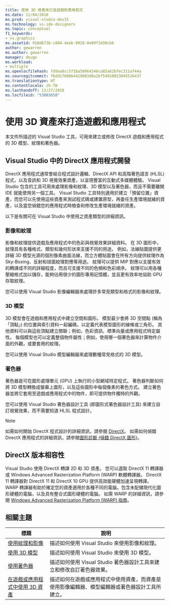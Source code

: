 ```yaml
---
title: 使用 3D 資產來打造遊戲和應用程式
ms.date: 11/04/2016
ms.prod: visual-studio-dev15
ms.technology: vs-ide-designers
ms.topic: conceptual
f1_keywords:
- vs.graphics
ms.assetid: 910d673b-c884-4eeb-9928-0e89f3d38cb6
author: gewarren
ms.author: gewarren
manager: douge
ms.workload:
- multiple
ms.openlocfilehash: fd9aa8cc571ba58964346ca85a62b7ec311a744a
ms.sourcegitcommit: f6dd17b0864419083d0a1bf54910023045526437
ms.translationtype: HT
ms.contentlocale: zh-TW
ms.lasthandoff: 12/27/2018
ms.locfileid: "53803658"
---
```

# <a name="work-with-3d-assets-for-games-and-apps"></a>使用 3D 資產來打造遊戲和應用程式

本文件所描述的 Visual Studio 工具，可用來建立或修改 DirectX 遊戲和應用程式的 3D 模型、紋理和著色器。

## <a name="directx-app-development-in-visual-studio"></a>Visual Studio 中的 DirectX 應用程式開發
 DirectX 應用程式通常會結合程式設計邏輯、DirectX API 和高階著色語言 (HLSL) 程式，以及音訊和 3D 視覺效果資產，以呈現豐富的互動式多媒體體驗。 Visual Studio 包含的工具可用來處理影像和紋理、3D 模型以及著色器，而且不需要離開 IDE 就能使用另一個工具。 Visual Studio 工具特別適用於建立「預留位置」資產，而您可以先使用這些資產來測試程式碼或建置原型，再委任生產環境就緒的資產，以及當您偵錯您的應用程式時檢查和修改生產環境就緒的資產。

 以下是有關可在 Visual Studio 中使用之資產類型的詳細資訊。

### <a name="images-and-textures"></a>影像和紋理
 影像和紋理提供遊戲及應用程式中的色彩與視覺效果詳細資料。 在 3D 圖形中，紋理具有各種格式、類型和幾何形狀來支援不同的用途。 例如，法線貼圖提供更詳細 3D 模型光源的個別像素曲面法線，而立方體貼圖會在所有方向提供紋理作為 Sky-Boxing、反射和球面紋理對應等用途。 紋理可以提供 MIP 對應以支援有效的轉譯成不同的詳細程度，而且可支援不同的色頻和色彩順序。 紋理可以用各種壓縮格式加以儲存，能夠佔用很少的圖形專用記憶體，並且更有效率地協助 GPU 存取紋理。

 您可以使用 Visual Studio 影像編輯器來處理許多常見類型和格式的影像和紋理。

### <a name="3d-models"></a>3D 模型
 3D 模型會在遊戲和應用程式中建立空間和圖形。 模型最少會將 3D 空間點 (稱為「頂點」) 的位置與索引資料一起編碼，以定義代表模型圖形的線條或三角形。 其他資料可以與這些頂點建立關聯；例如，色彩資訊、標準向量或應用程式特定屬性。 每個模型也可以定義整個物件屬性；例如，使用哪一個著色器來計算物件介面的外觀，或要套用的紋理。

 您可以使用 Visual Studio 模型編輯器來處理數種常見格式的 3D 模型。

### <a name="shaders"></a>著色器
 著色器是可在圖形處理單元 (GPU) 上執行的小型網域特定程式。 著色器判斷如何將 3D 模型轉換成螢幕上圖形，以及這些圖形中每個像素的著色方式。 建立著色器並將它套用至遊戲或應用程式中的物件，即可提供物件獨特的外觀。

 您可以使用 Visual Studio 著色器設計工具 (即圖形式著色器設計工具) 來建立自訂視覺效果，而不需要知道 HLSL 程式設計。

> [!NOTE]
> 如需如何開始 DirectX 程式設計的詳細資訊，請參閱 [DirectX](http://go.microsoft.com/fwlink/p/?LinkId=224633)。 如需如何偵錯 DirectX 應用程式的詳細資訊，請參閱[圖形診斷 (偵錯 DirectX 圖形)](../debugger/graphics/visual-studio-graphics-diagnostics.md)。

## <a name="directx-version-compatibility"></a>DirectX 版本相容性
 Visual Studio 使用 DirectX 轉譯 2D 和 3D 資產。 您可以選取 DirectX 11 轉譯器或 Windows Advanced Rasterization Platform (WARP) 軟體轉譯器。 DirectX 11 轉譯器對 DirectX 11 和 DirectX 10 GPU 提供高效能硬體加速呈現轉譯。 WARP 轉譯器有助於確定您的資產適用於各種不同的電腦，包含未配備現代化圖形硬體的電腦，以及具有整合式圖形硬體的電腦。 如需 WARP 的詳細資訊，請參閱 [Windows Advanced Rasterization Platform (WARP) 指南](http://go.microsoft.com/fwlink/p/?LinkId=224634)。

## <a name="related-topics"></a>相關主題

|標題|說明|
|-----------|-----------------|
|[使用紋理和影像](../designers/working-with-textures-and-images.md)|描述如何使用 Visual Studio 來使用影像和紋理。|
|[使用 3D 模型](../designers/working-with-3-d-models.md)|描述如何使用 Visual Studio 來使用 3D 模型。|
|[使用著色器](../designers/working-with-shaders.md)|描述如何使用 Visual Studio 著色器設計工具來建立和修改自訂著色器效果。|
|[在遊戲或應用程式中使用 3D 資產](../designers/using-3-d-assets-in-your-game-or-app.md)|描述如何在遊戲或應用程式中使用資產，而資產是使用影像編輯器、模型編輯器或著色器設計工具所建立。|